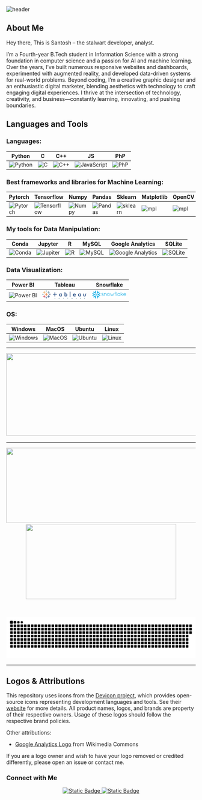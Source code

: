 ![header](https://capsule-render.vercel.app/api?type=venom&height=200&color=gradient&text=I%20Am%20Santosh&section=header&fontColor=blued%20&fontSize=60&animation=twinkling&fontAlign=50&textBg=false&desc=The%20Dev&fontAlignY=35&descSize=61&descAlignY=68&descAlign=69)

## About Me    
Hey there,
This is Santosh – the stalwart developer, analyst.

I’m a Fourth-year B.Tech student in Information Science with a strong foundation in computer science and a passion for AI and machine learning. Over the years, I’ve built numerous responsive websites and dashboards, experimented with augmented reality, and developed data-driven systems for real-world problems. Beyond coding, I’m a creative graphic designer and an enthusiastic digital marketer, blending aesthetics with technology to craft engaging digital experiences. I thrive at the intersection of technology, creativity, and business—constantly learning, innovating, and pushing boundaries.

## Languages and Tools 


### Languages:
| Python   |   C      | C++      | JS       | PhP |
|----------|----------|----------|----------|-----|
|  <img src="https://cdn.jsdelivr.net/gh/devicons/devicon@latest/icons/python/python-original.svg" title="Python"  alt="Python" width="55" height="55"/> | <img src="https://cdn.jsdelivr.net/gh/devicons/devicon@latest/icons/c/c-original.svg" title="C"  alt="C" width="55" height="55"/>| <img src="https://cdn.jsdelivr.net/gh/devicons/devicon@latest/icons/cplusplus/cplusplus-original.svg" title="C++"  alt="C++" width="55" height="55"/>| <img src="https://cdn.jsdelivr.net/gh/devicons/devicon@latest/icons/javascript/javascript-original.svg" title="JavaScript" alt="JavaScript" width="55" height="55"/> | <img src="https://cdn.jsdelivr.net/gh/devicons/devicon@latest/icons/php/php-original.svg" title="PhP" alt="PhP" width="55" height="55"/>|



### Best frameworks and libraries for Machine Learning:

| Pytorch | Tensorflow | Numpy | Pandas | Sklearn | Matplotlib | OpenCV |
|----------|----------|----------|----------|----------|----------|----------|
|  <img src="https://cdn.jsdelivr.net/gh/devicons/devicon@latest/icons/pytorch/pytorch-original.svg" title="Pytorch"  alt="Pytorch" width="55" height="55"/>|  <img src="https://cdn.jsdelivr.net/gh/devicons/devicon@latest/icons/tensorflow/tensorflow-original.svg" title="Tensorflow"  alt="Tensorflow" width="55" height="55"/>|  <img src="https://cdn.jsdelivr.net/gh/devicons/devicon@latest/icons/numpy/numpy-original-wordmark.svg" title="Numpy" alt="Numpy" width="55" height="55"/>|  <img src="https://cdn.jsdelivr.net/gh/devicons/devicon@latest/icons/pandas/pandas-original.svg" title="Pandas" alt="Pandas" width="55" height="55"/>|  <img src="https://cdn.jsdelivr.net/gh/devicons/devicon@latest/icons/scikitlearn/scikitlearn-original.svg" title="sklearn" alt="sklearn" width="55" height="55"/>|  <img src="https://cdn.jsdelivr.net/gh/devicons/devicon@latest/icons/matplotlib/matplotlib-original.svg" title="mpl" alt="mpl" width="55" height="55"/>| <img src="https://cdn.jsdelivr.net/gh/devicons/devicon@latest/icons/opencv/opencv-original.svg" title="mpl" alt="mpl" width="55" height="55"/>|



### My tools for Data Manipulation:

| Conda | Jupyter | R | MySQL | Google Analytics | SQLite |
|----------|----------|----------|----------|----------|----------|
|<img src="https://cdn.jsdelivr.net/gh/devicons/devicon@latest/icons/anaconda/anaconda-original-wordmark.svg" title="Anaconda" alt="Conda" width="55" height="55"/>|<img src="https://cdn.jsdelivr.net/gh/devicons/devicon@latest/icons/jupyter/jupyter-original-wordmark.svg" title="Jupiter" alt="Jupiter" width="55" height="55"/>|<img src="https://cdn.jsdelivr.net/gh/devicons/devicon@latest/icons/r/r-original.svg"  title="R" alt="R"  width="55" height="55"/>|<img src="https://cdn.jsdelivr.net/gh/devicons/devicon@latest/icons/mysql/mysql-original-wordmark.svg" title="MySQL" alt="MySQL" width="55" height="55"/>|<img src="https://upload.wikimedia.org/wikipedia/commons/8/89/Logo_Google_Analytics.svg" title="Google Analytics" alt="Google Analytics" width="110" height="110"/>|<img src="https://cdn.jsdelivr.net/gh/devicons/devicon@latest/icons/sqlite/sqlite-original-wordmark.svg" title="SQLite" alt="SQLite" width="55" height="55"/>|

### Data Visualization:
| Power BI | Tableau | Snowflake |
|----------|----------|----------|
| <img src="https://upload.wikimedia.org/wikipedia/commons/c/cf/New_Power_BI_Logo.svg" title="Power BI" alt="Power BI" width="55" height="55"/> | <img src="asset/tableau.png" title="Tableau" alt="Tableau" width="120" height=""/> | <img src="asset/Snowflake_Logo.svg.png" title="Snowflake" alt="Snowflake" width="90" height=""/> |



### OS: 
| Windows | MacOS | Ubuntu | Linux |
|----------|----------|----------|----------|
| <img src="https://cdn.jsdelivr.net/gh/devicons/devicon@latest/icons/windows8/windows8-original.svg" title="Windows" alt="Windows" width="55" height="55"/> | <img src="https://cdn.jsdelivr.net/gh/devicons/devicon@latest/icons/apple/apple-original.svg" title="MacOS" alt="MacOS" width="55" height="55"/> | <img src="https://cdn.jsdelivr.net/gh/devicons/devicon@latest/icons/ubuntu/ubuntu-original.svg" title="Ubuntu" alt="Ubuntu" width="55" height="55"/> | <img src="https://cdn.jsdelivr.net/gh/devicons/devicon@latest/icons/linux/linux-original.svg" title="Linux" alt="Linux" width="55" height="55"/> |


---

  
<p align="center">
  <img width="800" height="220" src="https://streak-stats.demolab.com?user=SantoshGorebal007&theme=highcontrast&hide_border=true&border_radius=5&card_width=800">
</p>


---


<p align="center">
  <img width="600" height="200" src="https://github-readme-stats.vercel.app/api?username=SantoshGorebal007&show_icons=true&theme=vision-friendly-dark">
  <img width="400" height="200" src="https://github-readme-stats.vercel.app/api/top-langs/?username=SantoshGorebal007&size_weight=0.15&count_weight=0.5&layout=compact&theme=vision-friendly-dark">
</p>
 

<div id="header" align="center">
  <img src="https://komarev.com/ghpvc/?username=SantoshGorebal007&style=for-the-badge&color=orange" alt=""/>
</div>

<p align="center">
 <img width="1000" src="asset/github-snake.svg" alt="snake"/>
</p>


---

## Logos & Attributions

This repository uses icons from the [Devicon project](https://github.com/devicons/devicon), which provides open-source icons representing development languages and tools. See their [website](https://devicon.dev/) for more details. All product names, logos, and brands are property of their respective owners. Usage of these logos should follow the respective brand policies.

Other attributions:
- [Google Analytics Logo](https://upload.wikimedia.org/wikipedia/commons/8/89/Logo_Google_Analytics.svg) from Wikimedia Commons


If you are a logo owner and wish to have your logo removed or credited differently, please open an issue or contact me.


### Connect with Me 

<p align="center">
<a href="https://www.linkedin.com/in/santosh-kumar-787234341/"><img alt="Static Badge" src="https://img.shields.io/badge/Santosh-LinkedIn-blue?style=flat&logo=linkedIn&labelColor=orange">
</a>
<a href="mailto:sgcherry757@mail.com"><img alt="Static Badge" src="https://img.shields.io/badge/%F0%9F%93%A7Gmail-Santosh-red?style=flat&logo=linkedIn&labelColor=orab">
</a>
</p>



